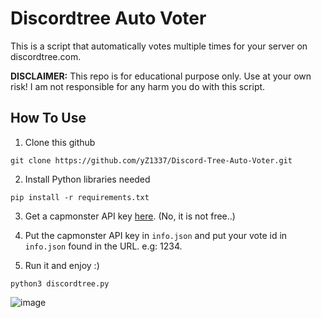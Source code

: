 # Discordtree Auto Voter

This is a script that automatically votes multiple times for your server on discordtree.com.

**DISCLAIMER:** This repo is for educational purpose only. Use at your own risk! I am not responsible for any harm you do with this script.

## How To Use

1. Clone this github
```
git clone https://github.com/yZ1337/Discord-Tree-Auto-Voter.git
```

2. Install Python libraries needed
```
pip install -r requirements.txt
```

3. Get a capmonster API key [here](https://capmonster.cloud/). (No, it is not free..)

4. Put the capmonster API key in `info.json` and put your vote id in `info.json` found in the URL. e.g: 1234.

5. Run it and enjoy :)
```
python3 discordtree.py
```

![image](https://github.com/yZ1337/Discord-Tree-Auto-Voter/assets/32521997/c0671db6-e739-4654-adfe-4b6f05a451ab)


